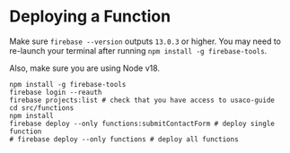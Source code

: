 # Deploying a Function

Make sure `firebase --version` outputs `13.0.3` or higher. You may need to
re-launch your terminal after running `npm install -g firebase-tools`.

Also, make sure you are using Node v18.

```
npm install -g firebase-tools
firebase login --reauth
firebase projects:list # check that you have access to usaco-guide
cd src/functions
npm install
firebase deploy --only functions:submitContactForm # deploy single function
# firebase deploy --only functions # deploy all functions
```
